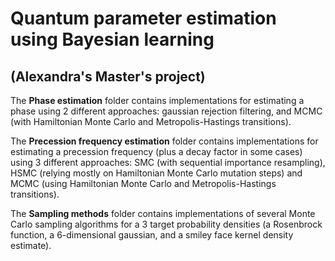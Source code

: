 # Quantum parameter estimation using Bayesian learning 
## (Alexandra's Master's project)

The **Phase estimation** folder contains implementations for estimating a phase using 2 different approaches: gaussian rejection filtering, and MCMC (with Hamiltonian Monte Carlo and Metropolis-Hastings transitions).

The **Precession frequency estimation** folder contains implementations for estimating a precession frequency (plus a decay factor in some cases) using 3 different approaches: SMC (with sequential importance resampling), HSMC (relying mostly on Hamiltonian Monte Carlo mutation steps) and MCMC (using Hamiltonian Monte Carlo and Metropolis-Hastings transitions).

The **Sampling methods** folder contains implementations of several Monte Carlo sampling algorithms for a 3 target probability densities (a Rosenbrock function, a 6-dimensional gaussian, and a smiley face kernel density estimate).
